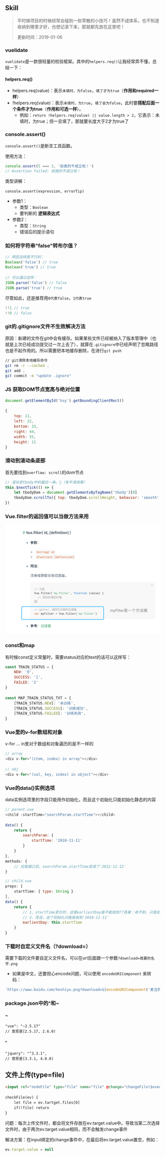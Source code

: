 ## Skill
> 平时做项目的时候经常会碰到一些零散的小技巧！虽然不成体系，也不知道收纳到哪里才好，也想记录下来，那就都先放在这里吧！
> 
> 更新时间：2019-01-06

### vuelidate
`vuelidate`是一款很轻量的校验框架。其中的`helpers.req()`让我经常弄不懂，总结一下：

#### helpers.req()
 - helpers.req(value)：表示`未填时，为false`，`填了才为true`（**作用和required一样**）
 - !helpers.req(value)：表示`未填时，为true`，`填了会为false`，此时要**搭配后面一个条件才为true**（**作用和可选一样**）。
    - 例如：`return !helpers.req(value) || value.length > 2`，它表示：未填时，为true；但一旦填了，那就要长度大于2才为true了

### console.assert()
`console.assert()`是断言工具函数。

使用方法：
```js
console.assert(5 === 3, '前面的不成立啦！')
// Assertion failed: 前面的不成立啦！
```
类型讲解：

`console.assert(expression, errorTip)`
 - 参数1：
    - 类型：`Boolean`
    - 要判断的 **逻辑表达式**
 - 参数2：
    - 类型：`String`
    - 错误后的提示语句

### 如何将字符串"false"转布尔值？
```js
// 明显这样是不行的：
Boolean('false') // true
Boolean('true') // true

// 可以通过这样：
JSON.parse('false') // false
JSON.parse('true') // true
```
尽管如此，还是推荐用`0代表false`，`1代表true`

```js
!!1 // true
!!0 // false
```

### git的.gitignore文件不生效解决方法
原因：新建的文件在git中会有缓存。如果某些文件已经被纳入了版本管理中（也就是上次已经成功提交过一次上去了），就算在`.gitignore`中已经声明了忽略路径也是不起作用的。所以需要把本地缓存删除，在进行`git push`
```bash
// git清除本地缓存命令
git rm -r --cached .
git add .
git commit -m "update .ignore"
```

### JS 获取DOM节点宽高与绝对位置
```js
document.getElementById('hsy').getBoundingClientRect()

{
    top: 11,
    left: 22,
    bottom: 33,
    right: 44,
    width: 55,
    height: 11
}
```

### 滑动到滚动条底部
首先要找到`overflow: scroll`的dom节点
```js
// 滚动至tbody中的最后一条，（有平滑效果）
this.$nextTick(() => {
    let tbodyDom = document.getElementsByTagName('tbody')[0]
    tbodyDom.scrollTo({ top: tbodyDom.scrollHeight, behavior: 'smooth' })
})
```

### Vue.filter的返回值可以当做方法来用
![alt](./img/skill-1.png)

### const和map
有时候const定义常量时，需要status对应的text的话可以这样写：
```js
const TRAIN_STATUS = {
    NEW: '0',
    SUCCESS: '1',
    FAILED: '2'
}

const MAP_TRAIN_STATUS_TXT = {
    [TRAIN_STATUS.NEW]: '未训练',
    [TRAIN_STATUS.SUCCESS]: '训练成功',
    [TRAIN_STATUS.FAILED]: '训练失败',
}
```

### Vue里的v-for数组和对象
v-for ... in里对于数组和对象遍历的是不一样的
```js
// array
<div v-for="(item, index) in array"></div>

// obj
<div v-for="(val, key, index) in object"></div>
```

### Vue的data()实例选项
data实例选项里的字段只能用作初始化，而且这个初始化只能初始化静态的内容
```js
// parent.vue
<child :startTime="searchParam.startTime"></child>

data() {
    return {
        searchParam: {
            startTime: '2010-11-11'
        }
    }
},
methods: {
    // 拉取接口后，searchParam.startTime变成了'2012-12-12'
}


```

```js
// child.vue
props: [
    startTime: { type: String }
],
data() {
    return {
        // 1、startTime变化时，这里earliestDay能不能收到??答案：收不到，只是初始化
        // 2、而且，这个初始化只能是收到'2010-11-11'
        earliestDay: this.startTime
    }
}
```

### 下载时自定义文件名（?download=）
需要下载的文件要自定义文件名，可以在url后面跟一个参数`?download=我要的名字.png`

 - 如果是中文，还要担心encode问题，可以使用 `encodeURIComponent` 来转码：
```js
`https://www.baidu.com/heshiyu.png?download=${encodeURIComponent('麦当劳.png')}`
```

### package.json中的^和~
#### ~
    "vue": "~2.5.17"
    // 意思是[2.5.17, 2.6.0)

#### ^
    "jquery": "^3.3.1",
    // 意思是[3.3.1, 4.0.0)

## 文件上传(type=file)
```html
<input ref="nodeFile" type="file" name="file" @change="changeFile($event)" />

checkFile(ev) {
    let file = ev.tartget.files[0]
    if(!file) return
}
```
问题：每次上传文件时，都会将文件存放在ev.target.value中。导致当第二次选择文件时，由于两次ev.target.value相同，而不会触发change事件

解决方案：在input绑定的change事件中，在最后将ev.target.value置空，例如：
```js
ev.target.value = null
```